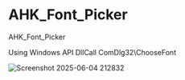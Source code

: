 # AHK_Font_Picker

AHK_Font_Picker

Using Windows API DllCall ComDlg32\ChooseFont


![Screenshot 2025-06-04 212832](https://github.com/user-attachments/assets/d8ab6ce8-2199-4a85-80ac-1facbbe71083)
